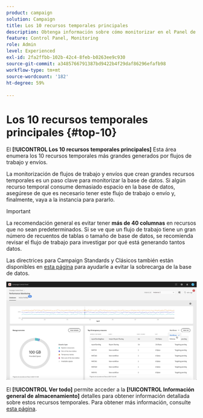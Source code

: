 ```yaml
---
product: campaign
solution: Campaign
title: Los 10 recursos temporales principales
description: Obtenga información sobre cómo monitorizar en el Panel de control de Campaign los 10 recursos temporales más grandes generados por flujos de trabajo y envíos en la base de datos de Campaign.
feature: Control Panel, Monitoring
role: Admin
level: Experienced
exl-id: 2fa2ffbb-102b-42c4-8feb-b0263ee9c930
source-git-commit: a3485766791387bd9422b4f29daf86296efafb98
workflow-type: tm+mt
source-wordcount: '182'
ht-degree: 59%

---
```


# Los 10 recursos temporales principales {#top-10}

El **[!UICONTROL Los 10 recursos temporales principales]** Esta área enumera los 10 recursos temporales más grandes generados por flujos de trabajo y envíos.

La monitorización de flujos de trabajo y envíos que crean grandes recursos temporales es un paso clave para monitorizar la base de datos. Si algún recurso temporal consume demasiado espacio en la base de datos, asegúrese de que es necesario tener este flujo de trabajo o envío y, finalmente, vaya a la instancia para pararlo.

>[!IMPORTANT]
>
>La recomendación general es evitar tener **más de 40 columnas** en recursos que no sean predeterminados. Si se ve que un flujo de trabajo tiene un gran número de recuentos de tablas o tamaño de base de datos, se recomienda revisar el flujo de trabajo para investigar por qué está generando tantos datos.
>
>Las directrices para Campaign Standards y Clásicos también están disponibles en [esta página](database-preventing-overload.md) para ayudarle a evitar la sobrecarga de la base de datos.

![](assets/database-top10.png)

El **[!UICONTROL Ver todo]** permite acceder a la **[!UICONTROL Información general de almacenamiento]** detalles para obtener información detallada sobre estos recursos temporales. Para obtener más información, consulte [esta página](database-storage-overview.md).
